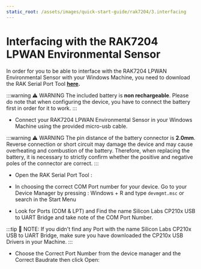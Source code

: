 ```yaml
---
static_root: /assets/images/quick-start-guide/rak7204/3.interfacing
---
```


# Interfacing with the RAK7204 LPWAN Environmental Sensor

In order for you to be able to interface with the RAK7204 LPWAN Environmental Sensor with your Windows Machine, you need to download the RAK Serial Port Tool **[here](https://downloads.rakwireless.com/en/LoRa/Tools/RAK_SERIAL_PORT_TOOL_V1.2.1.zip).**

:::warning ⚠️ WARNING
 The included battery is **non rechargeable**. Please do note that when configuring the device, you have to connect the battery first in order for it to work.
:::

- Connect your RAK7204 LPWAN Environmental Sensor in your Windows Machine using the provided micro-usb cable.

<rk-img
  :src="`${$frontmatter.static_root}/pj5awtxqmofk1km02f8b.jpg`"
  width="70%"
  figure-number="1"
  caption="RAK7204 LPWAN Environmental Sensor to Laptop Connection"
/>


:::warning ⚠️ WARNING
 The pin distance of the battery connector is **2.0mm**. Reverse connection or short circuit may damage the device and may cause overheating and combustion of the battery. Therefore, when replacing the battery, it is necessary to strictly confirm whether the positive and negative poles of the connector are correct.
:::

- Open the RAK Serial Port Tool :

<rk-img
  :src="`${$frontmatter.static_root}/oju7ucgriixkmghcaqxy.png`"
  width="100%"
  figure-number="2"
  caption="RAK Serial Port Tool"
/>

- In choosing the correct COM Port number for your device. Go to your Device Manager by pressing : Windows + R and type `devmgmt.msc` or search in the Start Menu

<rk-img
  :src="`${$frontmatter.static_root}/xjttdlmkzfsh5pg8vwcg.png`"
  width="70%"
  figure-number="3"
  caption="Device Manager"
/>

- Look for Ports (COM & LPT) and Find the name Silicon Labs CP210x USB to UART Bridge and take note of the COM Port Number.

:::tip 📝 NOTE:
 If you didn't find any Port with the name Silicon Labs CP210x USB to UART Bridge, make sure you have downloaded the CP210x USB Drivers in your Machine.
:::

- Choose the Correct Port Number from the device manager and the Correct Baudrate then click Open:

<rk-img
  :src="`${$frontmatter.static_root}/nujplxpattmmleoaaghm.png`"
  width="100%"
  figure-number="4"
  caption="Correct Port Number and Correct Baud rate"
/>

<rk-img
  :src="`${$frontmatter.static_root}/w90quzm2ah5civgeojbx.png`"
  width="100%"
  figure-number="5"
  caption="Connection Success"
/>